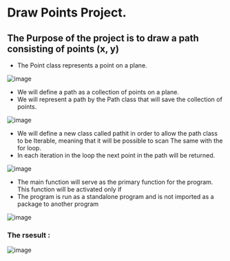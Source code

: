# Draw Points Project. 

## The Purpose of the project is to draw a path consisting of points (x, y)


* The Point class represents a point on a plane.

![image](https://user-images.githubusercontent.com/72446237/147344474-59195772-8343-4e77-b197-5ce90a263c32.png)

* We will define a path as a collection of points on a plane. 
* We will represent a path by the Path class that will save the collection of points.

![image](https://user-images.githubusercontent.com/72446237/147344438-abf42684-0752-4b26-8fa0-47c11466e7e6.png)

* We will define a new class called pathit  in order to allow the path class to be Iterable,
meaning that it will be possible to scan The same with the for loop. 
* In each iteration in the loop the next point in the path will be returned.

![image](https://user-images.githubusercontent.com/72446237/147345347-0d0a34aa-6b7f-4a85-8ff2-7cbbd2e97602.png)

* The main function will serve as the primary function for the program. This function will be activated only if
* The program is run as a standalone program and is not imported as a package to another program

![image](https://user-images.githubusercontent.com/72446237/147345459-39443389-61de-4551-a87d-e8d8f75da31e.png)

### The rsesult :

![image](https://user-images.githubusercontent.com/72446237/147345280-a39da4a5-a598-4b93-8017-8e443ecb3e0b.png)
